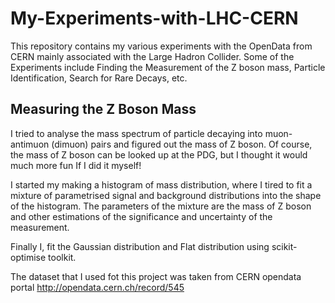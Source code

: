 # My-Experiments-with-LHC-CERN
This repository contains my various experiments with the OpenData from CERN mainly associated with the Large Hadron Collider. Some of the Experiments include Finding the Measurement of the Z boson mass, Particle Identification, Search for Rare Decays, etc.

## Measuring the Z Boson Mass
I tried to analyse the mass spectrum of particle decaying into muon-antimuon (dimuon) pairs and figured out the mass of Z boson. Of course, the mass of Z boson can be looked up at the PDG, but I thought it would much more fun If I did it myself!

I started my making a histogram of mass distribution, where I tired to fit a mixture of parametrised signal and background distributions into the shape of the histogram.
The parameters of the mixture are the mass of Z boson and other estimations of the significance and uncertainty of the measurement.

Finally I, fit the Gaussian distribution and Flat distribution using scikit-optimise toolkit.

The dataset that I used fot this project was taken from CERN opendata portal http://opendata.cern.ch/record/545
